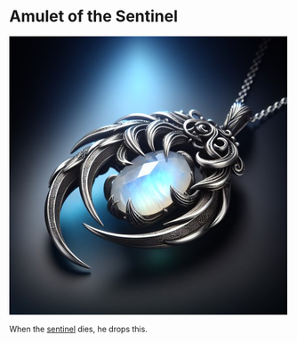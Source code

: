 # Amulet of the Sentinel

![amulet of the sentinel](../images/sentinel-amulet.jpg)

When the [sentinel](../lore/elmersodus.md#elmersodus-the-weathered-sentinel) dies, he drops this.
